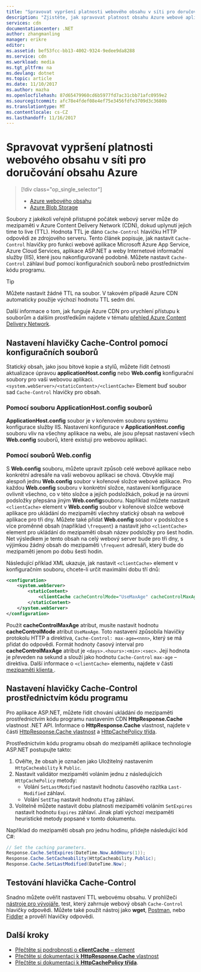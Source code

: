 ```yaml
---
title: "Spravovat vypršení platnosti webového obsahu v síti pro doručování obsahu Azure | Microsoft Docs"
description: "Zjistěte, jak spravovat platnost obsahu Azure webové aplikace nebo cloudové služby, ASP.NET nebo služby IIS v Azure CDN."
services: cdn
documentationcenter: .NET
author: zhangmanling
manager: erikre
editor: 
ms.assetid: bef53fcc-bb13-4002-9324-9edee9da8288
ms.service: cdn
ms.workload: media
ms.tgt_pltfrm: na
ms.devlang: dotnet
ms.topic: article
ms.date: 11/10/2017
ms.author: mazha
ms.openlocfilehash: 87d65479960cd6b5977fd7ac31cbb71afc0959e2
ms.sourcegitcommit: afc78e4fdef08e4ef75e3456fdfe3709d3c3680b
ms.translationtype: MT
ms.contentlocale: cs-CZ
ms.lasthandoff: 11/16/2017
---
```

# <a name="manage-expiration-of-web-content-in-azure-content-delivery-network"></a>Spravovat vypršení platnosti webového obsahu v síti pro doručování obsahu Azure
> [!div class="op_single_selector"]
> * [Azure webového obsahu](cdn-manage-expiration-of-cloud-service-content.md)
> * [Azure Blob Storage](cdn-manage-expiration-of-blob-content.md)
> 

Soubory z jakékoli veřejně přístupné počátek webový server může do mezipaměti v Azure Content Delivery Network (CDN), dokud uplynutí jejich time to live (TTL). Hodnota TTL je dáno `Cache-Control` hlavičku HTTP odpovědi ze zdrojového serveru. Tento článek popisuje, jak nastavit `Cache-Control` hlavičky pro funkci webové aplikace Microsoft Azure App Service, Azure Cloud Services, aplikace ASP.NET a weby Internetové informační služby (IIS), které jsou nakonfigurované podobně. Můžete nastavit `Cache-Control` záhlaví buď pomocí konfiguračních souborů nebo prostřednictvím kódu programu.

> [!TIP]
> Můžete nastavit žádné TTL na soubor. V takovém případě Azure CDN automaticky použije výchozí hodnotu TTL sedm dní.
> 
> Další informace o tom, jak funguje Azure CDN pro urychlení přístupu k souborům a dalším prostředkům najdete v tématu [přehled Azure Content Delivery Network](cdn-overview.md).
> 

## <a name="setting-cache-control-headers-by-using-configuration-files"></a>Nastavení hlavičky Cache-Control pomocí konfiguračních souborů
Statický obsah, jako jsou bitové kopie a stylů, můžete řídit četnosti aktualizace úpravou **applicationHost.config** nebo **Web.config** konfigurační soubory pro vaši webovou aplikaci. `<system.webServer>/<staticContent>/<clientCache>` Element buď soubor sad `Cache-Control` hlavičky pro obsah.

### <a name="using-applicationhostconfig-files"></a>Pomocí souboru ApplicationHost.config souborů
**ApplicationHost.config** soubor je v kořenovém souboru systému konfigurace služby IIS. Nastavení konfigurace v **ApplicationHost.config** souboru vliv na všechny aplikace na webu, ale jsou přepsat nastavení všech **Web.config** souborů, které existují pro webovou aplikaci.

### <a name="using-webconfig-files"></a>Pomocí souborů Web.config
S **Web.config** souboru, můžete upravit způsob celé webové aplikace nebo konkrétní adresáře na vaši webovou aplikaci se chová. Obvykle mají alespoň jednu **Web.config** soubor v kořenové složce webové aplikace. Pro každou **Web.config** souboru v konkrétní složce, nastavení konfigurace ovlivnit všechno, co v této složce a jejích podsložkách, pokud je na úrovni podsložky přepsána jiným **Web.config**souboru. Například můžete nastavit `<clientCache>` element v **Web.config** soubor v kořenové složce webové aplikace pro ukládání do mezipaměti všechny statický obsah na webové aplikace pro tři dny. Můžete také přidat **Web.config** soubor v podsložce s více proměnné obsah (například `\frequent`) a nastavit jeho `<clientCache>` element pro ukládání do mezipaměti obsah název podsložky pro šest hodin. Net výsledkem je tento obsah na celý webový server bude pro tři dny, s výjimkou žádný obsah do mezipaměti `\frequent` adresáři, který bude do mezipaměti jenom po dobu šesti hodin.  

Následující příklad XML ukazuje, jak nastavit `<clientCache>` element v konfiguračním souboru, chcete-li určit maximální dobu tří dnů:  

```xml
<configuration>
    <system.webServer>
        <staticContent>
            <clientCache cacheControlMode="UseMaxAge" cacheControlMaxAge="3.00:00:00" />
        </staticContent>
    </system.webServer>
</configuration>
```

Použít **cacheControlMaxAge** atribut, musíte nastavit hodnotu **cacheControlMode** atribut `UseMaxAge`. Toto nastavení způsobila hlavičky protokolu HTTP a direktiva, `Cache-Control: max-age=<nnn>`, který se má přidat do odpovědi. Formát hodnoty časový interval pro **cacheControlMaxAge** atribut je `<days>.<hours>:<min>:<sec>`. Její hodnota je převeden na sekund a slouží jako hodnotu `Cache-Control` `max-age` – direktiva. Další informace o `<clientCache>` elementu, najdete v části [mezipaměti klienta <clientCache> ](http://www.iis.net/ConfigReference/system.webServer/staticContent/clientCache).  

## <a name="setting-cache-control-headers-programmatically"></a>Nastavení hlavičky Cache-Control prostřednictvím kódu programu
Pro aplikace ASP.NET, můžete řídit chování ukládání do mezipaměti prostřednictvím kódu programu nastavením CDN **HttpResponse.Cache** vlastnost .NET API. Informace o **HttpResponse.Cache** vlastnost, najdete v části [HttpResponse.Cache vlastnost](http://msdn.microsoft.com/library/system.web.httpresponse.cache.aspx) a [HttpCachePolicy třída](http://msdn.microsoft.com/library/system.web.httpcachepolicy.aspx).  

Prostřednictvím kódu programu obsah do mezipaměti aplikace technologie ASP.NET postupujte takto:
   1. Ověřte, že obsah je označen jako Uložitelný nastavením `HttpCacheability` k `Public`. 
   2. Nastavit validátor mezipaměti voláním jednu z následujících `HttpCachePolicy` metody:
      - Volání `SetLastModified` nastavit hodnotu časového razítka `Last-Modified` záhlaví.
      - Volání `SetETag` nastavit hodnotu `ETag` záhlaví.
   3. Volitelně můžete nastavit dobu platnosti mezipaměti voláním `SetExpires` nastavit hodnotu `Expires` záhlaví. Jinak platí výchozí mezipaměti heuristické metody popsané v tomto dokumentu.

Například do mezipaměti obsah pro jednu hodinu, přidejte následující kód C#:  

```csharp
// Set the caching parameters.
Response.Cache.SetExpires(DateTime.Now.AddHours(1));
Response.Cache.SetCacheability(HttpCacheability.Public);
Response.Cache.SetLastModified(DateTime.Now);
```

## <a name="testing-the-cache-control-header"></a>Testování hlavička Cache-Control
Snadno můžete ověřit nastavení TTL webovému obsahu. V prohlížeči [nástroje pro vývojáře](https://developer.microsoft.com/microsoft-edge/platform/documentation/f12-devtools-guide/), test, který zahrnuje webový obsah `Cache-Control` hlavičky odpovědi. Můžete také použít nástroj jako **wget**, [Postman](https://www.getpostman.com/), nebo [Fiddler](http://www.telerik.com/fiddler) a prověří hlavičky odpovědi.

## <a name="next-steps"></a>Další kroky
* [Přečtěte si podrobnosti o **clientCache** – element](http://www.iis.net/ConfigReference/system.webServer/staticContent/clientCache)
* [Přečtěte si dokumentaci k **HttpResponse.Cache** vlastnost](http://msdn.microsoft.com/library/system.web.httpresponse.cache.aspx) 
* [Přečtěte si dokumentaci k **HttpCachePolicy třída**](http://msdn.microsoft.com/library/system.web.httpcachepolicy.aspx).  

